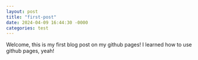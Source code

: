 ```yaml
---
layout: post
title: "first-post"
date: 2024-04-09 16:44:30 -0000
categories: test
---
```


Welcome, this is my first blog post on my github pages!
I learned how to use github pages, yeah!
